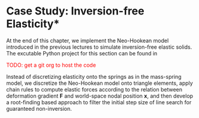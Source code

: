 # Case Study: Inversion-free Elasticity*

At the end of this chapter, we implement the Neo-Hookean model introduced in the previous lectures to simulate inversion-free elastic solids.
The excutable Python project for this section can be found in <p style="color:red;">TODO: get a git org to host the code</p>
Instead of discretizing elasticity onto the springs as in the mass-spring model, we discretize the Neo-Hookean model onto triangle elements, apply chain rules to compute elastic forces according to the relation between deformation gradient $\mathbf{F}$ and world-space nodal position $\mathbf{x}$, and then develop a root-finding based approach to filter the initial step size of line search for guaranteed non-inversion.